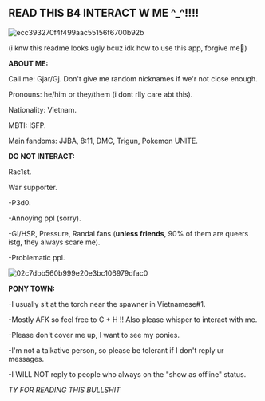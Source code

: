 READ THIS B4 INTERACT W ME ^_^!!!!
-

![ecc393270f4f499aac55156f6700b92b](https://github.com/user-attachments/assets/63ff7286-f0a7-4518-8dda-35547c581241)

(i knw this readme looks ugly bcuz idk how to use this app, forgive me🤲)

**ABOUT ME:**

Call me: Gjar/Gj. Don't give me random nicknames if we'r not close enough.

Pronouns: he/him or they/them (i dont rlly care abt this).

Nationality: Vietnam.

MBTI: ISFP.

Main fandoms: JJBA, 8:11, DMC, Trigun, Pokemon UNITE.

**DO NOT INTERACT:**

Rac1st.

War supporter.

-P3d0.

-Annoying ppl (sorry).

-GI/HSR, Pressure, Randal fans (**unless friends**, 90% of them are queers istg, they always scare me).

-Problematic ppl.

![02c7dbb560b999e20e3bc106979dfac0](https://github.com/user-attachments/assets/2a84458a-3e65-4b4f-8258-10225bd28b65)

**PONY TOWN:**

-I usually sit at the torch near the spawner in Vietnamese#1.

-Mostly AFK so feel free to C + H !! Also please whisper to interact with me.

-Please don't cover me up, I want to see my ponies.

-I'm not a talkative person, so please be tolerant if I don't reply ur messages.

-I WILL NOT reply to people who always on the "show as offline" status.

*TY FOR READING THIS BULLSHIT*
